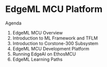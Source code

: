 # EdgeML MCU Platform

Agenda

1. EdgeML MCU Overview
2. Introduction to ML Framework and TFLM
3. Introduction to Corstone-300 Subsystem
4. EdgeML MCU Development Platform
5. Running EdgeAI on EthosMCU
6. EdgeML Learning Paths
